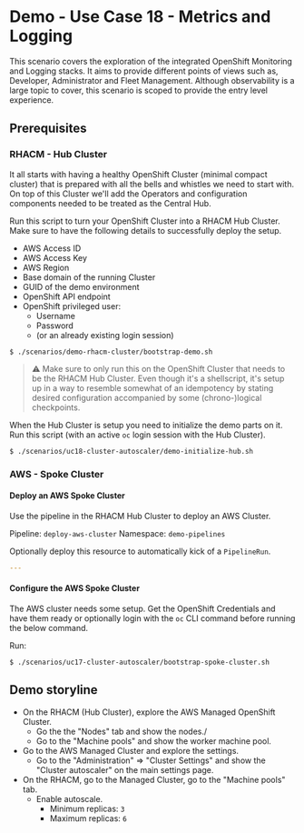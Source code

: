 # Demo - Use Case 18 - Metrics and Logging

This scenario covers the exploration of the integrated OpenShift Monitoring and
Logging stacks. It aims to provide different points of views such as, Developer,
Administrator and Fleet Management. Although observability is a large topic to
cover, this scenario is scoped to provide the entry level experience.

## Prerequisites

### RHACM - Hub Cluster

It all starts with having a healthy OpenShift Cluster (minimal compact cluster)
that is prepared with all the bells and whistles we need to start with. On top of
this Cluster we'll add the Operators and configuration components needed to be
treated as the Central Hub.

Run this script to turn your OpenShift Cluster into a RHACM Hub Cluster. Make
sure to have the following details to successfully deploy the setup.

- AWS Access ID
- AWS Access Key
- AWS Region
- Base domain of the running Cluster
- GUID of the demo environment
- OpenShift API endpoint
- OpenShift privileged user:
  - Username
  - Password
  - (or an already existing login session)

```shell
$ ./scenarios/demo-rhacm-cluster/bootstrap-demo.sh
```

> ⚠️ Make sure to only run this on the OpenShift Cluster that needs to be the
> RHACM Hub Cluster. Even though it's a shellscript, it's setup up in a way to
> resemble somewhat of an idempotency by stating desired configuration
> accompanied by some (chrono-)logical checkpoints.

When the Hub Cluster is setup you need to initialize the demo parts on it. Run
this script (with an active `oc` login session with the Hub Cluster).

```shell
$ ./scenarios/uc18-cluster-autoscaler/demo-initialize-hub.sh
```

### AWS - Spoke Cluster

#### Deploy an AWS Spoke Cluster

Use the pipeline in the RHACM Hub Cluster to deploy an AWS Cluster.

Pipeline: `deploy-aws-cluster`
Namespace: `demo-pipelines`

Optionally deploy this resource to automatically kick of a `PipelineRun`.

```yaml
---

```

#### Configure the AWS Spoke Cluster

The AWS cluster needs some setup. Get the OpenShift Credentials and have them ready or optionally
login with the `oc` CLI command before running the below command.

Run:

```shell
$ ./scenarios/uc17-cluster-autoscaler/bootstrap-spoke-cluster.sh
```

## Demo storyline

- On the RHACM (Hub Cluster), explore the AWS Managed OpenShift Cluster.
  - Go the the "Nodes" tab and show the nodes./
  - Go to the "Machine pools" and show the worker machine pool.
- Go to the AWS Managed Cluster and explore the settings.
  - Go to the "Administration" => "Cluster Settings" and show the "Cluster
    autoscaler" on the main settings page.
- On the RHACM, go to the Managed Cluster, go to the "Machine pools" tab.
  - Enable autoscale.
    - Minimum replicas: `3`
    - Maximum replicas: `6`


